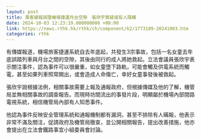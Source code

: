 ```yaml
---
layout: post
title: 乘客據報誤墮機場捷運月台空隙　張欣宇質疑或有人隱瞞
date: 2024-10-03 12:23:19.000000000 +08:00
link: https://news.rthk.hk/rthk/ch/component/k2/1773109-20241003.htm
categories: rthk
---
```


有傳媒報道，機場旅客捷運系統自去年底起，共發生3宗事故，包括一名女童去年底誤踏列車與月台之間的空隙，其後由同行的成人將她救起。立法會議員張欣宇表示關注事件，認為事件可以很嚴重，如女童墮下路軌，可能會觸及供電系統而觸電，甚至如果列車照常開出，或會造成人命傷亡，幸好女童事發後被救起。

張欣宇說根據法例，相關事故需要上報及通報政府，但根據傳媒及他的了解，機管局並無相關事故的調查報告。而現時坊間流出的事發片段，明顯屬於機場內部閉路電視系統，相信機管局內部有人知悉事件。

他認為事件反映安全管理系統和通報機制都有漏洞，甚至不排除有人暪報，他表示非常不滿及關注，促請政府及機管局徹查，並公開相關報告，提出改善措施，他亦會提出在立法會鐵路事宜小組委員會討論。
